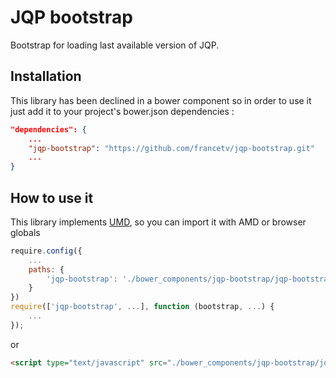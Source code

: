 JQP bootstrap
=========

Bootstrap for loading last available version of JQP.


Installation
--------------
This library has been declined in a bower component so in order to use it just add it to your project's bower.json dependencies :

```json
"dependencies": {
    ...
    "jqp-bootstrap": "https://github.com/francetv/jqp-bootstrap.git"
    ...
}
```

How to use it
--------------

This library implements [UMD](http://bob.yexley.net/umd-javascript-that-runs-anywhere/), so you can import it with AMD or browser globals

```javascript
require.config({
    ...
    paths: {
        'jqp-bootstrap': './bower_components/jqp-bootstrap/jqp-bootstrap.standalone.min.js'
    }
})
require(['jqp-bootstrap', ...], function (bootstrap, ...) {
    ...
});
```

or

```html
<script type="text/javascript" src="./bower_components/jqp-bootstrap/jqp-bootstrap.standalone.min.js" />
```

